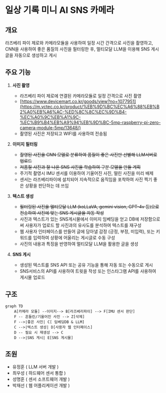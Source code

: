 # 일상 기록 미니 AI SNS 카메라


## 개요

라즈베리 파이 제로와 카메라모듈을 사용하여 일정 시간 간격으로 사진을 촬영하고, CNN을 사용하여 좋은 품질의 사진을 필터링한 후, 멀티모달 LLM을 이용해 SNS 게시글을 자동으로 생성하고 게시

## 주요 기능

1. **사진 촬영**
   - 라즈베리 파이 제로에 연결된 카메라모듈로 일정 간격으로 사진 촬영
   - [https://www.devicemart.co.kr/goods/view?no=1077951](https://m.vctec.co.kr/product/%EB%9D%BC%EC%A6%88%EB%B2%A0%EB%A6%AC-%ED%8C%8C%EC%9D%B4-%EC%A0%9C%EB%A1%9C-%EC%B9%B4%EB%A9%94%EB%9D%BC-5mp-raspberry-pi-zero-camera-module-5mp/13648/)
   - 촬영된 사진은 저장되고 WIFI를 사용하여 전송됨

2. **이미지 필터링**
   - ~~촬영된 사진을 CNN 모델로 분류하여 품질이 좋은 사진만 선별해 LLM서버로 업로드~~
   - ~~저품질 사진과 잘 나온 SNS 사진을 학습하여 구분 모델을 만들 계획~~
   - 주기적 촬영시 IMU 센서를 이용하여 기울어진 사진, 떨린 사진을 미리 배제
   - 센서는 라즈베리파이에 설치되어 지속적으로 움직임을 포착하여 사진 찍기 좋은 상황을 판단하는 데 쓰임
   

3. **텍스트 생성**
   - ~~필터링된 사진을 멀티모달 LLM (koLLaVA, gemini vision, GPT-4v 등)으로 전송하여 사진에 맞는 SNS 게시글을 자동 작성~~
   - 사진과 텍스트가 있는 SNS게시물에서 이미지 임베딩을 얻고 DB에 저장함으로써 사용자가 업로드 할 사진과의 유사도를 분석하여 텍스트를 재구성
   - 웹 사용자 인터페이스를 만들어 글에 담아낼 감정 (긍정, 부정, 미입력), 또는 키워드를 입력하여 상황에 어울리는 게시글로 수동 구성
   - 사진의 내용과 특징을 반영하여 멀티모달 LLM을 활용한 글을 생성

4. **SNS 게시**
   - 생성된 텍스트를 SNS API 또는 공유 기능을 통해 자동 또는 수동으로 게시
   - SNS서비스의 API를 사용하여 트윗을 작성 또는 인스타그램 API를 사용하여 게시물 업로드

## 구조
<!--![스크린샷 2024-06-20 142024](https://github.com/NooriDoori/cam/assets/112747810/dad0e2a6-3c6b-45d5-8386-f15983ea17e1)-->

```mermaid
graph TD
    A[카메라 모듈] --이미지--> B[라즈베리파이] --> F[IMU 센서 판단]
    F -- 흔들린/기울어진 사진 --> Z[삭제]
    F -->|좋은 사진| C[ 임베딩DB & LLM]
    C -->|텍스트 생성| D[사용자 웹 인터페이스]
    D -- 필요 시 재생성 --> C
    D -->|SNS 게시| E[SNS 게시물]

```

## 조원
- 유정훈 ( LLM 서버 개발 ) 
- 최우성 ( 하드웨어 센서 통합 )
- 성명훈 ( 센서 소프트웨어 개발 )
- 박재선 ( 웹 어플리케이션 개발 )

